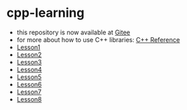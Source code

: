 # cpp-learning
- this repository is now available at [Gitee](https://gitee.com/ed-monster/cpp-learning.git)
- for more about how to use C++ libraries: [C++ Reference](http://www.cplusplus.com/reference/)
- [Lesson1](Lesson1/README.md)
- [Lesson2](Lesson2/README.md)
- [Lesson3](Lesson3/README.md)
- [Lesson4](Lesson4/README.md)
- [Lesson5](Lesson5/README.md)
- [Lesson6](Lesson6/README.md)
- [Lesson7](Lesson7/README.md)
- [Lesson8](Lesson8/README.md)
